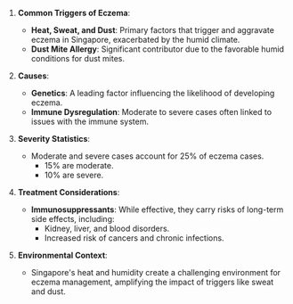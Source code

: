 
1. **Common Triggers of Eczema**:
   - **Heat, Sweat, and Dust**: Primary factors that trigger and aggravate eczema in Singapore, exacerbated by the humid climate.
   - **Dust Mite Allergy**: Significant contributor due to the favorable humid conditions for dust mites.

2. **Causes**:
   - **Genetics**: A leading factor influencing the likelihood of developing eczema.
   - **Immune Dysregulation**: Moderate to severe cases often linked to issues with the immune system.

3. **Severity Statistics**:
   - Moderate and severe cases account for 25% of eczema cases.
     - 15% are moderate.
     - 10% are severe.

4. **Treatment Considerations**:
   - **Immunosuppressants**: While effective, they carry risks of long-term side effects, including:
     - Kidney, liver, and blood disorders.
     - Increased risk of cancers and chronic infections.

5. **Environmental Context**:
   - Singapore's heat and humidity create a challenging environment for eczema management, amplifying the impact of triggers like sweat and dust.

  
